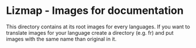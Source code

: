 Lizmap - Images for documentation
=================================
This directory contains at its root images for every languages. If you want to translate images for your language create a directory (e.g. fr) and put images with the same name than original in it.
